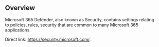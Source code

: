 ## Overview

Microsoft 365 Defender, also known as Security, contains settings relating to policies, rules, security that are common to many Microsoft 365 applications.

Direct link: https://security.microsoft.com/.
